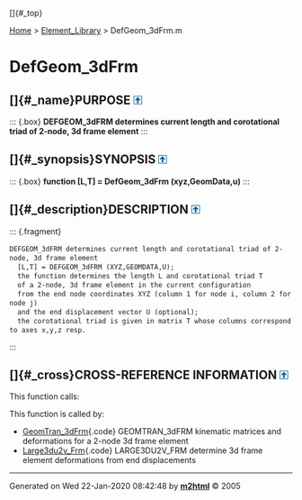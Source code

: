 []{#_top}

<div>

[Home](../FEDEASLab.html) \> [Element_Library](FEDEASLab.html) \>
DefGeom_3dFrm.m

</div>

# DefGeom_3dFrm

## []{#_name}PURPOSE [![\^](../up.png)](#_top)

::: {.box}
**DEFGEOM_3dFRM determines current length and corotational triad of
2-node, 3d frame element**
:::

## []{#_synopsis}SYNOPSIS [![\^](../up.png)](#_top)

::: {.box}
**function \[L,T\] = DefGeom_3dFrm (xyz,GeomData,u)**
:::

## []{#_description}DESCRIPTION [![\^](../up.png)](#_top)

::: {.fragment}
``` {.comment}
DEFGEOM_3dFRM determines current length and corotational triad of 2-node, 3d frame element
  [L,T] = DEFGEOM_3dFRM (XYZ,GEOMDATA,U);
  the function determines the length L and corotational triad T
  of a 2-node, 3d frame element in the current configuration
  from the end node coordinates XYZ (column 1 for node i, column 2 for node j)
  and the end displacement vector U (optional);
  the corotational triad is given in matrix T whose columns correspond to axes x,y,z resp.
```
:::

## []{#_cross}CROSS-REFERENCE INFORMATION [![\^](../up.png)](#_top)

This function calls:

This function is called by:

-   [GeomTran_3dFrm](GeomTran_3dFrm.html "function [ag,bg,ab,v,Dv,DDv] = GeomTran_3dFrm (option,xyz,GeomData,u,Du,DDu)"){.code}
    GEOMTRAN_3dFRM kinematic matrices and deformations for a 2-node 3d
    frame element
-   [Large3du2v_Frm](Large3du2v_Frm.html "function [v,vthetaI,vthetaJ] = Large3du2v_Frm (xyz,GeomData,u)"){.code}
    LARGE3DU2V_FRM determine 3d frame element deformations from end
    displacements

------------------------------------------------------------------------

Generated on Wed 22-Jan-2020 08:42:48 by
**[m2html](http://www.artefact.tk/software/matlab/m2html/ "Matlab Documentation in HTML")**
© 2005
